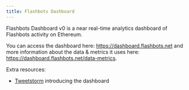 ```yaml
---
title: Flashbots Dashboard
---
```

Flashbots Dashboard v0 is a near real-time analytics dashboard of Flashbots activity on Ethereum.

You can access the dashboard here: https://dashboard.flashbots.net and more information about the data & metrics it uses here: https://dashboard.flashbots.net/data-metrics.

Extra resources:
* [Tweetstorm](https://twitter.com/bertcmiller/status/1392871268953858057) introducing the dashboard
